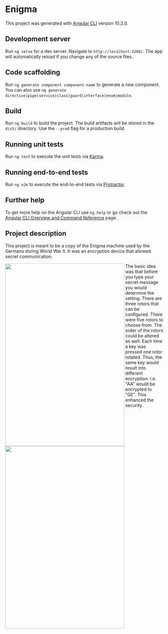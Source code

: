 # Enigma

This project was generated with [Angular CLI](https://github.com/angular/angular-cli) version 10.2.0.

## Development server

Run `ng serve` for a dev server. Navigate to `http://localhost:4200/`. The app will automatically reload if you change any of the source files.

## Code scaffolding

Run `ng generate component component-name` to generate a new component. You can also use `ng generate directive|pipe|service|class|guard|interface|enum|module`.

## Build

Run `ng build` to build the project. The build artifacts will be stored in the `dist/` directory. Use the `--prod` flag for a production build.

## Running unit tests

Run `ng test` to execute the unit tests via [Karma](https://karma-runner.github.io).

## Running end-to-end tests

Run `ng e2e` to execute the end-to-end tests via [Protractor](http://www.protractortest.org/).

## Further help

To get more help on the Angular CLI use `ng help` or go check out the [Angular CLI Overview and Command Reference](https://angular.io/cli) page.

## Project description

This project is meant to be a copy of the Enigma machine used by the Germans during World War II. It was an encryption device that allowed secret communication. 

<a href="url"><img src="https://github.com/kryptoguy/enigma_v2/blob/main/images/enigma.jpg" align="left" height="580" width="380" ></a>

The basic idea was that before you type your secret message you would determine the setting. There are three rotors that can be configured. There were five rotors to choose from. 
The order of the rotors could be altered as well. Each time a key was pressed one rotor rotated. Thus, the same key would result into different encryption. I.e. "AA" would be encrypted to "GE". This enhanced the security. 

<a href="url"><img src="https://github.com/kryptoguy/enigma_v2/blob/main/images/enigma-rotors.jpg" align="left" height="580" width="380" ></a>
